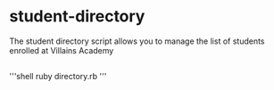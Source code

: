 # student-directory

The student directory script allows you to manage the list of students enrolled at Villains Academy

## 

'''shell
ruby directory.rb
'''